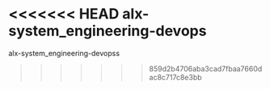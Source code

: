 <<<<<<< HEAD
alx-system_engineering-devops
=======
alx-system_engineering-devopss
>>>>>>> 859d2b4706aba3cad7fbaa7660dac8c717c8e3bb
